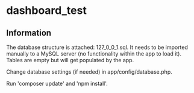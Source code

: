 # dashboard_test

## Information

The database structure is attached: 127_0_0_1.sql. It needs to be imported manually to a MySQL server (no functionality within the app to load it). Tables are empty but will get populated by the app.
    
Change database settings (if needed) in app/config/database.php.
   
Run 'composer update' and 'npm install'.

